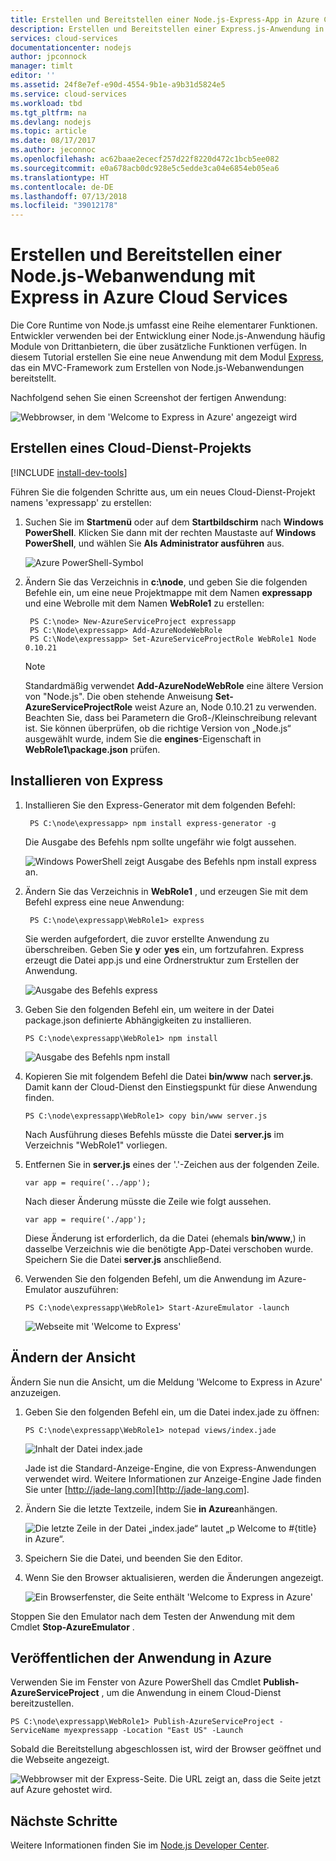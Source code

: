 ```yaml
---
title: Erstellen und Bereitstellen einer Node.js-Express-App in Azure Cloud Services
description: Erstellen und Bereitstellen einer Express.js-Anwendung in Node.js für Azure Cloud Services
services: cloud-services
documentationcenter: nodejs
author: jpconnock
manager: timlt
editor: ''
ms.assetid: 24f8e7ef-e90d-4554-9b1e-a9b31d5824e5
ms.service: cloud-services
ms.workload: tbd
ms.tgt_pltfrm: na
ms.devlang: nodejs
ms.topic: article
ms.date: 08/17/2017
ms.author: jeconnoc
ms.openlocfilehash: ac62baae2ececf257d22f8220d472c1bcb5ee082
ms.sourcegitcommit: e0a678acb0dc928e5c5edde3ca04e6854eb05ea6
ms.translationtype: HT
ms.contentlocale: de-DE
ms.lasthandoff: 07/13/2018
ms.locfileid: "39012178"
---
```

# <a name="build-and-deploy-a-nodejs-web-application-using-express-on-an-azure-cloud-services"></a>Erstellen und Bereitstellen einer Node.js-Webanwendung mit Express in Azure Cloud Services

Die Core Runtime von Node.js umfasst eine Reihe elementarer Funktionen.
Entwickler verwenden bei der Entwicklung einer Node.js-Anwendung häufig Module von Drittanbietern, die über zusätzliche Funktionen verfügen. In diesem Tutorial erstellen Sie eine neue Anwendung mit dem Modul [Express](https://github.com/expressjs/express), das ein MVC-Framework zum Erstellen von Node.js-Webanwendungen bereitstellt.

Nachfolgend sehen Sie einen Screenshot der fertigen Anwendung:

![Webbrowser, in dem 'Welcome to Express in Azure' angezeigt wird](./media/cloud-services-nodejs-develop-deploy-express-app/node36.png)

## <a name="create-a-cloud-service-project"></a>Erstellen eines Cloud-Dienst-Projekts
[!INCLUDE [install-dev-tools](../../includes/install-dev-tools.md)]

Führen Sie die folgenden Schritte aus, um ein neues Cloud-Dienst-Projekt namens 'expressapp' zu erstellen:

1. Suchen Sie im **Startmenü** oder auf dem **Startbildschirm** nach **Windows PowerShell**. Klicken Sie dann mit der rechten Maustaste auf **Windows PowerShell**, und wählen Sie **Als Administrator ausführen** aus.
   
    ![Azure PowerShell-Symbol](./media/cloud-services-nodejs-develop-deploy-express-app/azure-powershell-start.png)
2. Ändern Sie das Verzeichnis in **c:\\node**, und geben Sie die folgenden Befehle ein, um eine neue Projektmappe mit dem Namen **expressapp** und eine Webrolle mit dem Namen **WebRole1** zu erstellen:
   
        PS C:\node> New-AzureServiceProject expressapp
        PS C:\Node\expressapp> Add-AzureNodeWebRole
        PS C:\Node\expressapp> Set-AzureServiceProjectRole WebRole1 Node 0.10.21
   
    > [!NOTE]
    > Standardmäßig verwendet **Add-AzureNodeWebRole** eine ältere Version von "Node.js". Die oben stehende Anweisung **Set-AzureServiceProjectRole** weist Azure an, Node 0.10.21 zu verwenden.  Beachten Sie, dass bei Parametern die Groß-/Kleinschreibung relevant ist.  Sie können überprüfen, ob die richtige Version von „Node.js“ ausgewählt wurde, indem Sie die **engines**-Eigenschaft in **WebRole1\package.json** prüfen.
    > 
    > 

## <a name="install-express"></a>Installieren von Express
1. Installieren Sie den Express-Generator mit dem folgenden Befehl:
   
        PS C:\node\expressapp> npm install express-generator -g
   
    Die Ausgabe des Befehls npm sollte ungefähr wie folgt aussehen. 
   
    ![Windows PowerShell zeigt Ausgabe des Befehls npm install express an.](./media/cloud-services-nodejs-develop-deploy-express-app/express-g.png)
2. Ändern Sie das Verzeichnis in **WebRole1** , und erzeugen Sie mit dem Befehl express eine neue Anwendung:
   
        PS C:\node\expressapp\WebRole1> express
   
    Sie werden aufgefordert, die zuvor erstellte Anwendung zu überschreiben. Geben Sie **y** oder **yes** ein, um fortzufahren. Express erzeugt die Datei app.js und eine Ordnerstruktur zum Erstellen der Anwendung.
   
    ![Ausgabe des Befehls express](./media/cloud-services-nodejs-develop-deploy-express-app/node23.png)
3. Geben Sie den folgenden Befehl ein, um weitere in der Datei package.json definierte Abhängigkeiten zu installieren.
   
       PS C:\node\expressapp\WebRole1> npm install
   
   ![Ausgabe des Befehls npm install](./media/cloud-services-nodejs-develop-deploy-express-app/node26.png)
4. Kopieren Sie mit folgendem Befehl die Datei **bin/www** nach **server.js**. Damit kann der Cloud-Dienst den Einstiegspunkt für diese Anwendung finden.
   
       PS C:\node\expressapp\WebRole1> copy bin/www server.js
   
   Nach Ausführung dieses Befehls müsste die Datei **server.js** im Verzeichnis "WebRole1" vorliegen.
5. Entfernen Sie in **server.js** eines der '.'-Zeichen aus der folgenden Zeile.
   
       var app = require('../app');
   
   Nach dieser Änderung müsste die Zeile wie folgt aussehen.
   
       var app = require('./app');
   
   Diese Änderung ist erforderlich, da die Datei (ehemals **bin/www**,) in dasselbe Verzeichnis wie die benötigte App-Datei verschoben wurde. Speichern Sie die Datei **server.js** anschließend.
6. Verwenden Sie den folgenden Befehl, um die Anwendung im Azure-Emulator auszuführen:
   
       PS C:\node\expressapp\WebRole1> Start-AzureEmulator -launch
   
    ![Webseite mit 'Welcome to Express'](./media/cloud-services-nodejs-develop-deploy-express-app/node28.png)

## <a name="modifying-the-view"></a>Ändern der Ansicht
Ändern Sie nun die Ansicht, um die Meldung 'Welcome to Express in Azure' anzuzeigen.

1. Geben Sie den folgenden Befehl ein, um die Datei index.jade zu öffnen:
   
       PS C:\node\expressapp\WebRole1> notepad views/index.jade
   
   ![Inhalt der Datei index.jade](./media/cloud-services-nodejs-develop-deploy-express-app/getting-started-19.png)
   
   Jade ist die Standard-Anzeige-Engine, die von Express-Anwendungen verwendet wird. Weitere Informationen zur Anzeige-Engine Jade finden Sie unter [http://jade-lang.com][http://jade-lang.com].
2. Ändern Sie die letzte Textzeile, indem Sie **in Azure**anhängen.
   
   ![Die letzte Zeile in der Datei „index.jade“ lautet „p Welcome to \#{title} in Azure“.](./media/cloud-services-nodejs-develop-deploy-express-app/node31.png)
3. Speichern Sie die Datei, und beenden Sie den Editor.
4. Wenn Sie den Browser aktualisieren, werden die Änderungen angezeigt.
   
   ![Ein Browserfenster, die Seite enthält 'Welcome to Express in Azure'](./media/cloud-services-nodejs-develop-deploy-express-app/node32.png)

Stoppen Sie den Emulator nach dem Testen der Anwendung mit dem Cmdlet **Stop-AzureEmulator** .

## <a name="publishing-the-application-to-azure"></a>Veröffentlichen der Anwendung in Azure
Verwenden Sie im Fenster von Azure PowerShell das Cmdlet **Publish-AzureServiceProject** , um die Anwendung in einem Cloud-Dienst bereitzustellen.

    PS C:\node\expressapp\WebRole1> Publish-AzureServiceProject -ServiceName myexpressapp -Location "East US" -Launch

Sobald die Bereitstellung abgeschlossen ist, wird der Browser geöffnet und die Webseite angezeigt.

![Webbrowser mit der Express-Seite. Die URL zeigt an, dass die Seite jetzt auf Azure gehostet wird.](./media/cloud-services-nodejs-develop-deploy-express-app/node36.png)

## <a name="next-steps"></a>Nächste Schritte
Weitere Informationen finden Sie im [Node.js Developer Center](https://docs.microsoft.com/en-us/javascript/azure/?view=azure-node-latest).

[Node.js Web Application]: http://www.windowsazure.com/develop/nodejs/tutorials/getting-started/
[Express]: http://expressjs.com/
[http://jade-lang.com]: http://jade-lang.com


